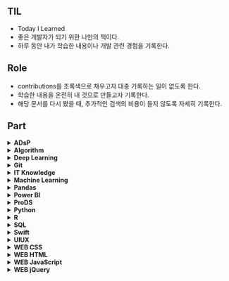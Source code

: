 ## TIL

- Today I Learned
- 좋은 개발자가 되기 위한 나만의 책이다.
- 하루 동안 내가 학습한 내용이나 개발 관련 경험을 기록한다.

## Role

- contributions를 초록색으로 채우고자 대충 기록하는 일이 없도록 한다.
- 학습한 내용을 온전히 내 것으로 만들고자 기록한다.
- 해당 문서를 다시 봤을 때, 추가적인 검색의 비용이 들지 않도록 자세히 기록한다.

## Part

<details>
<summary><strong>ADsP</strong></summary>
&nbsp;&nbsp;&nbsp;&nbsp;- <a href="https://github.com/amazing86400/TIL/blob/master/ADsP/ADsP_01_1.md">01 데이터의 이해</a><br>
&nbsp;&nbsp;&nbsp;&nbsp;- <a href="https://github.com/amazing86400/TIL/blob/master/ADsP/ADsP_01_2.md">02 기업 내부 데이터베이스 솔루션</a><br>
&nbsp;&nbsp;&nbsp;&nbsp;- <a href="https://github.com/amazing86400/TIL/blob/master/ADsP/ADsP_01_3.md">03 빅데이터 정의</a><br>
&nbsp;&nbsp;&nbsp;&nbsp;- <a href="https://github.com/amazing86400/TIL/blob/master/ADsP/ADsP_01_4.md">04 빅데이터 가치 선정 및 활용</a><br>
&nbsp;&nbsp;&nbsp;&nbsp;- <a href="https://github.com/amazing86400/TIL/blob/master/ADsP/ADsP_01_5.md">05 빅데이터 위기 요인과 통제 방안</a><br>
&nbsp;&nbsp;&nbsp;&nbsp;- <a href="https://github.com/amazing86400/TIL/blob/master/ADsP/ADsP_01_6.md">06 Data Science</a><br>
&nbsp;&nbsp;&nbsp;&nbsp;- <a href="https://github.com/amazing86400/TIL/blob/master/ADsP/ADsP_01_7.md">07 분석 기획</a><br>
&nbsp;&nbsp;&nbsp;&nbsp;- <a href="https://github.com/amazing86400/TIL/blob/master/ADsP/ADsP_01_8.md">08 분석 방법론</a><br>
&nbsp;&nbsp;&nbsp;&nbsp;- <a href="https://github.com/amazing86400/TIL/blob/master/ADsP/ADsP_01_9.md">09 분석 방법론 절차</a><br>
&nbsp;&nbsp;&nbsp;&nbsp;- <a href="https://github.com/amazing86400/TIL/blob/master/ADsP/ADsP_01_10.md">10 분석 과제 도출 방법</a><br>
&nbsp;&nbsp;&nbsp;&nbsp;- <a href="https://github.com/amazing86400/TIL/blob/master/ADsP/ADsP_01_11.md">11 모집단 & 표본, 표본추출법, 척도, 집중화 경향 측정</a><br>
&nbsp;&nbsp;&nbsp;&nbsp;- <a href="https://github.com/amazing86400/TIL/blob/master/ADsP/ADsP_01_12.md">12 데이터 퍼짐 정도, 통계 기본 용어, 사건 종류</a><br>
&nbsp;&nbsp;&nbsp;&nbsp;- <a href="https://github.com/amazing86400/TIL/blob/master/ADsP/ADsP_01_13.md">13 이산형 확률분포</a><br>
&nbsp;&nbsp;&nbsp;&nbsp;- <a href="https://github.com/amazing86400/TIL/blob/master/ADsP/ADsP_01_14.md">14 연속형 확률분포</a><br>
&nbsp;&nbsp;&nbsp;&nbsp;- <a href="https://github.com/amazing86400/TIL/blob/master/ADsP/ADsP_01_15.md">15 통계적 추론의 분류</a><br>
</details>

<details>
<summary><strong>Algorithm</strong></summary>
&nbsp;&nbsp;&nbsp;&nbsp;- <a href="https://github.com/amazing86400/TIL/blob/master/Algorithm/Algorithm_01.md">01 자료 구조와 알고리즘</a><br>
&nbsp;&nbsp;&nbsp;&nbsp;- <a href="https://github.com/amazing86400/TIL/blob/master/Algorithm/Algorithm_02.md">02 선형 리스트</a><br>
&nbsp;&nbsp;&nbsp;&nbsp;- <a href="https://github.com/amazing86400/TIL/blob/master/Algorithm/Algorithm_03.md">03 단순 연결 리스트</a><br>
&nbsp;&nbsp;&nbsp;&nbsp;- <a href="https://github.com/amazing86400/TIL/blob/master/Algorithm/Algorithm_04.md">04 Stack</a><br>
&nbsp;&nbsp;&nbsp;&nbsp;- <a href="https://github.com/amazing86400/TIL/blob/master/Algorithm/Algorithm_05.md">05 Queue</a><br>
&nbsp;&nbsp;&nbsp;&nbsp;- <a href="https://github.com/amazing86400/TIL/blob/master/Algorithm/Algorithm_06.md">06 원형 Queue</a><br>
&nbsp;&nbsp;&nbsp;&nbsp;- <a href="https://github.com/amazing86400/TIL/blob/master/Algorithm/Algorithm_07.md">07 트리 구조</a><br>
&nbsp;&nbsp;&nbsp;&nbsp;- <a href="https://github.com/amazing86400/TIL/blob/master/Algorithm/Algorithm_08.md">08 그래프</a><br>
&nbsp;&nbsp;&nbsp;&nbsp;- <a href="https://github.com/amazing86400/TIL/blob/master/Algorithm/Algorithm_09.md">09 정렬(sort)</a><br>
</details>

<details>
<summary><strong>Deep Learning</strong></summary>
&nbsp;&nbsp;&nbsp;&nbsp;- <a href="https://github.com/amazing86400/TIL/blob/master/Deep_Learning/DL_01.md">01 Tensorflow</a><br>
&nbsp;&nbsp;&nbsp;&nbsp;- <a href="https://github.com/amazing86400/TIL/blob/master/Deep_Learning/DL_02.md">02 Neural Network</a><br>
&nbsp;&nbsp;&nbsp;&nbsp;- <a href="https://github.com/amazing86400/TIL/blob/master/Deep_Learning/DL_03.md">03 이진 분류</a><br>
&nbsp;&nbsp;&nbsp;&nbsp;- <a href="https://github.com/amazing86400/TIL/blob/master/Deep_Learning/DL_04.md">04 다중 분류</a><br>
&nbsp;&nbsp;&nbsp;&nbsp;- <a href="https://github.com/amazing86400/TIL/blob/master/Deep_Learning/DL_05.md">05 Colab 알집 풀기</a><br>
&nbsp;&nbsp;&nbsp;&nbsp;- <a href="https://github.com/amazing86400/TIL/blob/master/Deep_Learning/DL_06.md">06 CAM</a><br>
</details>

<details>
<summary><strong>Git</strong></summary>
&nbsp;&nbsp;&nbsp;&nbsp;- <a href="https://github.com/amazing86400/TIL/blob/master/Git/01_CLI.md">01 CLI</a><br>
&nbsp;&nbsp;&nbsp;&nbsp;- <a href="https://github.com/amazing86400/TIL/blob/master/Git/02_Git_base.md">02 Git 사전 지식</a><br>
&nbsp;&nbsp;&nbsp;&nbsp;- <a href="https://github.com/amazing86400/TIL/blob/master/Git/03_Use_remote.md">03 Remote 활용하기</a><br>
&nbsp;&nbsp;&nbsp;&nbsp;- <a href="https://github.com/amazing86400/TIL/blob/master/Git/04_Git_bash.md">04 Git bash</a><br>
&nbsp;&nbsp;&nbsp;&nbsp;- <a href="https://github.com/amazing86400/TIL/blob/master/Git/05_Github_prj.md">05 Github 협업</a><br>
&nbsp;&nbsp;&nbsp;&nbsp;- <a href="https://github.com/amazing86400/TIL/blob/master/Git/06_vscode_extension.md">06 vscode extension</a><br>
</details>

<details>
<summary><strong>IT Knowledge</strong></summary>
&nbsp;&nbsp;&nbsp;&nbsp;- <a href="https://github.com/amazing86400/TIL/blob/master/IT%20knowledge/IT_01.md">01 Intro</a><br>
&nbsp;&nbsp;&nbsp;&nbsp;- <a href="https://github.com/amazing86400/TIL/blob/master/IT%20knowledge/IT_02.md">02 파이썬 배우신 분. 이분 최소 프로그래머</a><br>
&nbsp;&nbsp;&nbsp;&nbsp;- <a href="https://github.com/amazing86400/TIL/blob/master/IT%20knowledge/IT_03.md">03 카카오톡을 실행하면 일어나는 일들</a><br>
&nbsp;&nbsp;&nbsp;&nbsp;- <a href="https://github.com/amazing86400/TIL/blob/master/IT%20knowledge/IT_04.md">04 퍼블리싱을 공부하는데, 퍼블리싱이 뭔지 모르겠어요.</a><br>
&nbsp;&nbsp;&nbsp;&nbsp;- <a href="https://github.com/amazing86400/TIL/blob/master/IT%20knowledge/IT_05.md">05 개발자와 소통하는 방법</a><br>
&nbsp;&nbsp;&nbsp;&nbsp;- <a href="https://github.com/amazing86400/TIL/blob/master/IT%20knowledge/IT_06.md">06 빅데이터, 데이터 전문가</a><br>
&nbsp;&nbsp;&nbsp;&nbsp;- <a href="https://github.com/amazing86400/TIL/blob/master/IT%20knowledge/IT_07.md">07 남이 만들어 놓은 것을 가져오기만 하면 뭐든 만들 수 있지</a><br>
&nbsp;&nbsp;&nbsp;&nbsp;- <a href="https://github.com/amazing86400/TIL/blob/master/IT%20knowledge/IT_08.md">08 디자인, 기획 이건 꼭 살펴보자</a><br>
&nbsp;&nbsp;&nbsp;&nbsp;- <a href="https://github.com/amazing86400/TIL/blob/master/IT%20knowledge/IT_09.md">09 IT 마이그레이션</a><br>
</details>

<details>
<summary><strong>Machine Learning</strong></summary>
&nbsp;&nbsp;&nbsp;&nbsp;- <a href="https://github.com/amazing86400/TIL/blob/master/Machine_Learning/ML_01.md">01 sklearn</a><br>
&nbsp;&nbsp;&nbsp;&nbsp;- <a href="https://github.com/amazing86400/TIL/blob/master/Machine_Learning/ML_02.md">02 데이터 전처리</a><br>
&nbsp;&nbsp;&nbsp;&nbsp;- <a href="https://github.com/amazing86400/TIL/blob/master/Machine_Learning/ML_03.md">03 기계 학습(ML)</a><br>
&nbsp;&nbsp;&nbsp;&nbsp;- <a href="https://github.com/amazing86400/TIL/blob/master/Machine_Learning/ML_04.md">04 상관분석</a><br>
&nbsp;&nbsp;&nbsp;&nbsp;- <a href="https://github.com/amazing86400/TIL/blob/master/Machine_Learning/ML_05.md">05 회귀분석</a><br>
</details>

<details>
<summary><strong>Pandas</strong></summary>
&nbsp;&nbsp;&nbsp;&nbsp;- <a href="https://github.com/amazing86400/TIL/blob/master/Pandas/Pandas_01.md">01 판다스 자료구조</a><br>
</details>

<details>
<summary><strong>Power BI</strong></summary>
&nbsp;&nbsp;&nbsp;&nbsp;- <a href="https://github.com/amazing86400/TIL/blob/master/Power_BI/Power_BI_01.md">01 Power BI intro</a><br>
&nbsp;&nbsp;&nbsp;&nbsp;- <a href="https://github.com/amazing86400/TIL/blob/master/Power_BI/Power_BI_02.md">02 Power BI Basic</a><br>
</details>

<details>
<summary><strong>ProDS</strong></summary>
&nbsp;&nbsp;&nbsp;&nbsp;- <a href="https://github.com/amazing86400/TIL/blob/master/ProDS/ProDS_01.md">01 확률의 개념과 특징</a><br>
&nbsp;&nbsp;&nbsp;&nbsp;- <a href="https://github.com/amazing86400/TIL/blob/master/ProDS/ProDS_02.md">02 베이즈 정리</a><br>
&nbsp;&nbsp;&nbsp;&nbsp;- <a href="https://github.com/amazing86400/TIL/blob/master/ProDS/ProDS_03.md">03 ProDs 문제</a><br>
</details>

<details>
<summary><strong>Python</strong></summary>
&nbsp;&nbsp;&nbsp;&nbsp;- <a href="https://github.com/amazing86400/TIL/blob/master/Python/Python_01.md">01 내 생일 기온 데이터 시각화하기</a><br>
&nbsp;&nbsp;&nbsp;&nbsp;- <a href="https://github.com/amazing86400/TIL/blob/master/Python/Python_02.md">02 numpy</a><br>
&nbsp;&nbsp;&nbsp;&nbsp;- <a href="https://github.com/amazing86400/TIL/blob/master/Python/Python_03.md">03 웹 페이지 데이터 엑셀로 저장하기</a><br>
&nbsp;&nbsp;&nbsp;&nbsp;- <a href="https://github.com/amazing86400/TIL/blob/master/Python/Python_04.md">04 if문</a><br>
&nbsp;&nbsp;&nbsp;&nbsp;- <a href="https://github.com/amazing86400/TIL/blob/master/Python/Python_05.md">05 while문</a><br>
&nbsp;&nbsp;&nbsp;&nbsp;- <a href="https://github.com/amazing86400/TIL/blob/master/Python/Python_06.md">06 for문</a><br>
&nbsp;&nbsp;&nbsp;&nbsp;- <a href="https://github.com/amazing86400/TIL/blob/master/Python/Python_07.md">07 random 함수</a><br>
&nbsp;&nbsp;&nbsp;&nbsp;- <a href="https://github.com/amazing86400/TIL/blob/master/Python/Python_08.md">08 조건문 연습문제</a><br>
&nbsp;&nbsp;&nbsp;&nbsp;- <a href="https://github.com/amazing86400/TIL/blob/master/Python/Python_09.md">09 Pandas_Series</a><br>
&nbsp;&nbsp;&nbsp;&nbsp;- <a href="https://github.com/amazing86400/TIL/blob/master/Python/Python_10.md">10 Pandas read & save</a><br>
&nbsp;&nbsp;&nbsp;&nbsp;- <a href="https://github.com/amazing86400/TIL/blob/master/Python/Python_11.md">11 Melon Chart web crawling</a><br>
&nbsp;&nbsp;&nbsp;&nbsp;- <a href="https://github.com/amazing86400/TIL/blob/master/Python/Python_12.md">12 Genie Chart web crawling & Data 통합</a><br>
&nbsp;&nbsp;&nbsp;&nbsp;- <a href="https://github.com/amazing86400/TIL/blob/master/Python/Python_13.md">13 Youtube Rank web crawling</a><br>
&nbsp;&nbsp;&nbsp;&nbsp;- <a href="https://github.com/amazing86400/TIL/blob/master/Python/Python_14.md">14 Youtube Rank Data 시각화(pie chart)</a><br>
&nbsp;&nbsp;&nbsp;&nbsp;- <a href="https://github.com/amazing86400/TIL/blob/master/Python/Python_15.md">15 방한 외래관광객 분석</a><br>
&nbsp;&nbsp;&nbsp;&nbsp;- <a href="https://github.com/amazing86400/TIL/blob/master/Python/Python_16.md">16 방한 외래관광객 시각화 분석(시계열 그래프 & 히트맵)</a><br>
&nbsp;&nbsp;&nbsp;&nbsp;- <a href="https://github.com/amazing86400/TIL/blob/master/Python/Python_17.md">17 Instagram web crawling</a><br>
&nbsp;&nbsp;&nbsp;&nbsp;- <a href="https://github.com/amazing86400/TIL/blob/master/Python/Python_18.md">18 중복 내용 제거 후 excel 통합 저장</a><br>
&nbsp;&nbsp;&nbsp;&nbsp;- <a href="https://github.com/amazing86400/TIL/blob/master/Python/Python_19.md">19 Instagram web crawling 시각화(막대그래프 & Word Cloud)</a><br>
&nbsp;&nbsp;&nbsp;&nbsp;- <a href="https://github.com/amazing86400/TIL/blob/master/Python/Python_20.md">20 Instagram KAKAO API</a><br>
&nbsp;&nbsp;&nbsp;&nbsp;- <a href="https://github.com/amazing86400/TIL/blob/master/Python/Python_21.md">21 Instagram 핫플레이스 folium 지도 시각화</a><br>
&nbsp;&nbsp;&nbsp;&nbsp;- <a href="https://github.com/amazing86400/TIL/blob/master/Python/Python_22.md">22 Instagram 특정 단어가 포함된 게시물 추출</a><br>
&nbsp;&nbsp;&nbsp;&nbsp;- <a href="https://github.com/amazing86400/TIL/blob/master/Python/Python_23.md">23 open cv intro</a><br>
&nbsp;&nbsp;&nbsp;&nbsp;- <a href="https://github.com/amazing86400/TIL/blob/master/Python/Python_24.md">24 open cv basic</a><br>
&nbsp;&nbsp;&nbsp;&nbsp;- <a href="https://github.com/amazing86400/TIL/blob/master/Python/Python_25.md">25 open cv secondary</a><br>
&nbsp;&nbsp;&nbsp;&nbsp;- <a href="https://github.com/amazing86400/TIL/blob/master/Python/Python_26.md">26 numpy</a><br>
&nbsp;&nbsp;&nbsp;&nbsp;- <a href="https://github.com/amazing86400/TIL/blob/master/Python/Python_27.md">27 Python list 연습문제</a><br>
&nbsp;&nbsp;&nbsp;&nbsp;- <a href="https://github.com/amazing86400/TIL/blob/master/Python/Python_28.md">28 Dictionary 활용 영어단어장 만들기</a><br>
</details>

<details>
<summary><strong>R</strong></summary>
&nbsp;&nbsp;&nbsp;&nbsp;- <a href="https://github.com/amazing86400/TIL/blob/master/R/R_01.md">01 기초 연산</a><br>
&nbsp;&nbsp;&nbsp;&nbsp;- <a href="https://github.com/amazing86400/TIL/blob/master/R/R_02.md">02 Data Type(데이터 형)</a><br>
&nbsp;&nbsp;&nbsp;&nbsp;- <a href="https://github.com/amazing86400/TIL/blob/master/R/R_03.md">03 Vector</a><br>
&nbsp;&nbsp;&nbsp;&nbsp;- <a href="https://github.com/amazing86400/TIL/blob/master/R/R_04.md">04 Matrix</a><br>
&nbsp;&nbsp;&nbsp;&nbsp;- <a href="https://github.com/amazing86400/TIL/blob/master/R/R_05.md">05 Array</a><br>
&nbsp;&nbsp;&nbsp;&nbsp;- <a href="https://github.com/amazing86400/TIL/blob/master/R/R_06.md">06 data.frame</a><br>
&nbsp;&nbsp;&nbsp;&nbsp;- <a href="https://github.com/amazing86400/TIL/blob/master/R/R_07.md">07 List</a><br>
&nbsp;&nbsp;&nbsp;&nbsp;- <a href="https://github.com/amazing86400/TIL/blob/master/R/R_08.md">08 외부데이터 사용</a><br>
&nbsp;&nbsp;&nbsp;&nbsp;- <a href="https://github.com/amazing86400/TIL/blob/master/R/R_09.md">09 data.frame 핸들링</a><br>
&nbsp;&nbsp;&nbsp;&nbsp;- <a href="https://github.com/amazing86400/TIL/blob/master/R/R_10.md">10 Dataset</a><br>
&nbsp;&nbsp;&nbsp;&nbsp;- <a href="https://github.com/amazing86400/TIL/blob/master/R/R_11.md">11 형변환</a><br>
&nbsp;&nbsp;&nbsp;&nbsp;- <a href="https://github.com/amazing86400/TIL/blob/master/R/R_12.md">12 Apply 계열 함수</a><br>
&nbsp;&nbsp;&nbsp;&nbsp;- <a href="https://github.com/amazing86400/TIL/blob/master/R/R_13.md">13 Package</a><br>
</details>

<details>
<summary><strong>SQL</strong></summary>
&nbsp;&nbsp;&nbsp;&nbsp;- <a href="https://github.com/amazing86400/TIL/blob/master/SQL/SQL_01.md">01 SQL을 배워야 하는 이유</a><br>
&nbsp;&nbsp;&nbsp;&nbsp;- <a href="https://github.com/amazing86400/TIL/blob/master/SQL/SQL_02.md">02 SQL 기초</a><br>
&nbsp;&nbsp;&nbsp;&nbsp;- <a href="https://github.com/amazing86400/TIL/blob/master/SQL/SQL_03.md">03 함수</a><br>
&nbsp;&nbsp;&nbsp;&nbsp;- <a href="https://github.com/amazing86400/TIL/blob/master/SQL/SQL_04.md">04 조건문과 함수</a><br>
&nbsp;&nbsp;&nbsp;&nbsp;- <a href="https://github.com/amazing86400/TIL/blob/master/SQL/SQL_05.md">05 SQL 이론</a><br>
</details>

<details>
<summary><strong>Swift</strong></summary>
&nbsp;&nbsp;&nbsp;&nbsp;<strong>기초 문법</strong><br>
&nbsp;&nbsp;&nbsp;&nbsp;&nbsp;&nbsp;&nbsp;- <a href="./Swift/기초문법/01_자료형.md">01 자료형</a><br>
&nbsp;&nbsp;&nbsp;&nbsp;&nbsp;&nbsp;&nbsp;- <a href="./Swift/기초문법/03_조건문(if).md">03 조건문(if)</a><br>
&nbsp;&nbsp;&nbsp;&nbsp;&nbsp;&nbsp;&nbsp;- <a href="./Swift/기초문법/02_기본 문법.md">02 Swift 기본 문법</a><br>
&nbsp;&nbsp;&nbsp;&nbsp;&nbsp;&nbsp;&nbsp;- <a href="./Swift/기초문법/04_반복문(foreach).md">04 반복문(foreach)</a><br>
&nbsp;&nbsp;&nbsp;&nbsp;&nbsp;&nbsp;&nbsp;- <a href="./Swift/기초문법/06_반복문(for).md">06 반복문(for)</a><br>
&nbsp;&nbsp;&nbsp;&nbsp;&nbsp;&nbsp;&nbsp;- <a href="./Swift/기초문법/05_enum.md">05 enum</a><br>
&nbsp;&nbsp;&nbsp;&nbsp;&nbsp;&nbsp;&nbsp;- <a href="./Swift/기초문법/07_unwrap.md">07 unwrap</a><br>
&nbsp;&nbsp;&nbsp;&nbsp;&nbsp;&nbsp;&nbsp;- <a href="./Swift/기초문법/08_struct & class.md">08 struct & class</a><br>
&nbsp;&nbsp;&nbsp;&nbsp;&nbsp;&nbsp;&nbsp;- <a href="./Swift/기초문법/09_프로퍼티 & 옵저버.md">09 프로퍼티 & 옵저버</a><br>
&nbsp;&nbsp;&nbsp;&nbsp;&nbsp;&nbsp;&nbsp;- <a href="./Swift/기초문법/10_함수.md">10 함수</a><br>
&nbsp;&nbsp;&nbsp;&nbsp;&nbsp;&nbsp;&nbsp;- <a href="./Swift/기초문법/11_제네릭.md">11 제네릭</a><br>
&nbsp;&nbsp;&nbsp;&nbsp;&nbsp;&nbsp;&nbsp;- <a href="./Swift/기초문법/12_클로저.md">12 클로저</a><br>
&nbsp;&nbsp;&nbsp;&nbsp;&nbsp;&nbsp;&nbsp;- <a href="./Swift/기초문법/13_옵셔널.md">13 옵셔널</a><br><br>

&nbsp;&nbsp;&nbsp;<strong>자료구조</strong>

</details>

<details>
<summary><strong>UIUX</strong></summary>
&nbsp;&nbsp;&nbsp;&nbsp;- <a href="https://github.com/amazing86400/TIL/blob/master/UIUX/UIUX_01.md">01 UI와 UX의 차이점</a><br>
</details>

<details>
<summary><strong>WEB CSS</strong></summary>
&nbsp;&nbsp;&nbsp;&nbsp;- <a href="./WEB_CSS/CSS_01.md">01 CSS의 등장</a><br>
&nbsp;&nbsp;&nbsp;&nbsp;- <a href="./WEB_CSS/CSS_02.md">02 CSS 기본 문법(속성 활용)</a><br>
&nbsp;&nbsp;&nbsp;&nbsp;- <a href="./WEB_CSS/CSS_03.md">03 Property 스스로 알아내기(font size, text align)</a><br>
&nbsp;&nbsp;&nbsp;&nbsp;- <a href="./WEB_CSS/CSS_04.md">04 선택자의 기본(id, class)</a><br>
&nbsp;&nbsp;&nbsp;&nbsp;- <a href="./WEB_CSS/CSS_05.md">05 CSS BOX Model</a><br>
&nbsp;&nbsp;&nbsp;&nbsp;- <a href="./WEB_CSS/CSS_06.md">06 박스 모델 써먹기</a><br>
&nbsp;&nbsp;&nbsp;&nbsp;- <a href="./WEB_CSS/CSS_07.md">07 Grid 소개</a><br>
&nbsp;&nbsp;&nbsp;&nbsp;- <a href="./WEB_CSS/CSS_08.md">08 Grid 써먹기</a><br>
&nbsp;&nbsp;&nbsp;&nbsp;- <a href="./WEB_CSS/CSS_09.md">09 Media Query</a><br>
&nbsp;&nbsp;&nbsp;&nbsp;- <a href="./WEB_CSS/CSS_10.md">10 CSS의 재사용(link)</a><br>
&nbsp;&nbsp;&nbsp;&nbsp;- <a href="./WEB_CSS/CSS_11.md">11 Grid로 menu 오른쪽 배치하기</a><br>
&nbsp;&nbsp;&nbsp;&nbsp;- <a href="./WEB_CSS/CSS_12.md">12 ul, li 태그 블릿, 기호, 점 없애기</a><br>
&nbsp;&nbsp;&nbsp;&nbsp;- <a href="./WEB_CSS/CSS_13.md">13 button</a><br>
&nbsp;&nbsp;&nbsp;&nbsp;- <a href="./WEB_CSS/CSS_14.md">14 display(property)</a><br>
</details>

<details>
<summary><strong>WEB HTML</strong></summary>
&nbsp;&nbsp;&nbsp;&nbsp;- <a href="./WEB_HTML/Web_01.md">01 HTML코딩과 실습환경 준비</a><br>
&nbsp;&nbsp;&nbsp;&nbsp;- <a href="./WEB_HTML/Web_02.md">02 Tag 기본문법(h, br, p, img)</a><br>
&nbsp;&nbsp;&nbsp;&nbsp;- <a href="./WEB_HTML/Web_03.md">03 목록과 부모자식 Tag(ul, li, ol)</a><br>
&nbsp;&nbsp;&nbsp;&nbsp;- <a href="./WEB_HTML/Web_04.md">04 H문서 구조와 Super Star(title, meta, head, body, html)</a><br>
&nbsp;&nbsp;&nbsp;&nbsp;- <a href="./WEB_HTML/Web_05.md">05 Tag의 제왕(a)</a><br>
&nbsp;&nbsp;&nbsp;&nbsp;- <a href="./WEB_HTML/Web_06.md">06 Web Site 완성</a><br>
&nbsp;&nbsp;&nbsp;&nbsp;- <a href="./WEB_HTML/Web_07.md">07 Internet vs Web</a><br>
&nbsp;&nbsp;&nbsp;&nbsp;- <a href="./WEB_HTML/Web_08.md">08 Client & Server</a><br>
&nbsp;&nbsp;&nbsp;&nbsp;- <a href="./WEB_HTML/Web_09.md">09 Web Hosting - Github</a><br>
&nbsp;&nbsp;&nbsp;&nbsp;- <a href="./WEB_HTML/Web_10.md">10 써먹기</a><br>
&nbsp;&nbsp;&nbsp;&nbsp;- <a href="./WEB_HTML/Web_11.md">11 동영상 삽입(ifram)</a><br>
&nbsp;&nbsp;&nbsp;&nbsp;- <a href="./WEB_HTML/Web_12.md">12 SPA</a><br>
&nbsp;&nbsp;&nbsp;&nbsp;- <a href="./WEB_HTML/Web_13.md">13 dl, dt, dd</a><br>
&nbsp;&nbsp;&nbsp;&nbsp;- <a href="./WEB_HTML/Web_14.md">14 랜딩페이지</a><br>
&nbsp;&nbsp;&nbsp;&nbsp;- <a href="./WEB_HTML/Web_15.md">15 input</a><br>
</details>

<details>
<summary><strong>WEB JavaScript</strong></summary>
&nbsp;&nbsp;&nbsp;&nbsp;- <a href="./WEB_JavaScript/JavaScript_01.md">01 script</a><br>
&nbsp;&nbsp;&nbsp;&nbsp;- <a href="./WEB_JavaScript/JavaScript_02.md">02 Event</a><br>
&nbsp;&nbsp;&nbsp;&nbsp;- <a href="./WEB_JavaScript/JavaScript_03.md">03 CDN이란?</a><br>
&nbsp;&nbsp;&nbsp;&nbsp;- <a href="./WEB_JavaScript/JavaScript_04.md">04 DataType(Int, String)</a><br>
&nbsp;&nbsp;&nbsp;&nbsp;- <a href="./WEB_JavaScript/JavaScript_05.md">05 웹브라우저 제어</a><br>
&nbsp;&nbsp;&nbsp;&nbsp;- <a href="./WEB_JavaScript/JavaScript_06.md">06 조건문</a><br>
&nbsp;&nbsp;&nbsp;&nbsp;- <a href="./WEB_JavaScript/JavaScript_07.md">07 Refactoring</a><br>
&nbsp;&nbsp;&nbsp;&nbsp;- <a href="./WEB_JavaScript/JavaScript_08.md">08 배열 함수</a><br>
&nbsp;&nbsp;&nbsp;&nbsp;- <a href="./WEB_JavaScript/JavaScript_09.md">09 반복문</a><br>
&nbsp;&nbsp;&nbsp;&nbsp;- <a href="./WEB_JavaScript/JavaScript_10.md">10 함수</a><br>
&nbsp;&nbsp;&nbsp;&nbsp;- <a href="./WEB_JavaScript/JavaScript_11.md">11 객체</a><br>
&nbsp;&nbsp;&nbsp;&nbsp;- <a href="./WEB_JavaScript/JavaScript_12.md">12 공부 TIP!</a><br>
&nbsp;&nbsp;&nbsp;&nbsp;- <a href="./WEB_JavaScript/JavaScript_13.md">13 Type Conversion(타입 변환)</a><br>
&nbsp;&nbsp;&nbsp;&nbsp;- <a href="./WEB_JavaScript/JavaScript_14.md">14 Operator(연산자)</a><br>
&nbsp;&nbsp;&nbsp;&nbsp;- <a href="./WEB_JavaScript/JavaScript_15.md">15 String Method(문자열 함수)</a><br>
&nbsp;&nbsp;&nbsp;&nbsp;- <a href="./WEB_JavaScript/JavaScript_16.md">16 Document 객체</a><br>
</details>

<details>
<summary><strong>WEB jQuery</strong></summary>
&nbsp;&nbsp;&nbsp;&nbsp;- <a href="./WEB_jQuery/jQuery_01.md">01 jQuery</a><br>
&nbsp;&nbsp;&nbsp;&nbsp;- <a href="./WEB_jQuery/jQuery_02.md">02 CSS</a><br>
</details>
